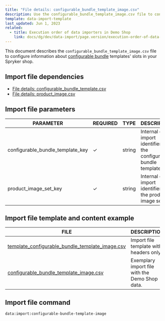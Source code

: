 ```yaml
---
title: "File details: configurable_bundle_template_image.csv"
description: Use the configurable_bundle_template_image.csv file to configure information about configurable bundle templates' slots in your Spryker shop.
template: data-import-template
last_updated: Jun 1, 2023
related:
  - title: Execution order of data importers in Demo Shop
    link: docs/dg/dev/data-import/page.version/execution-order-of-data-importers.html
---
```


This document describes the `configurable_bundle_template_image.csv` file to configure information about [configurable bundle](/docs/pbc/all/product-information-management/{{page.version}}/base-shop/feature-overviews/configurable-bundle-feature-overview.html) templates' slots in your Spryker shop.

## Import file dependencies

* [File details: configurable_bundle_template.csv](/docs/pbc/all/product-information-management/{{page.version}}/base-shop/import-and-export-data/file-details-configurable-bundle-template.csv.html)
* [File details: product_image.csv](/docs/pbc/all/product-information-management/{{page.version}}/base-shop/import-and-export-data/products-data-import/import-file-details-product-image.csv.html)

## Import file parameters

| PARAMETER                                | REQUIRED | TYPE | DESCRIPTION                                          |
| ---------------------------------------- | -------- | ---- | ---------------------------------------------------- |
| configurable_bundle_template_key | &check; | string | Internal data import identifier for the configurable bundle template. |
| product_image_set_key            | &check; | string | Internal data import identifier for the product image set. |

## Import file template and content example

| FILE | DESCRIPTION |
|---|---|
| [template_configurable_bundle_template_image.csv](https://spryker.s3.eu-central-1.amazonaws.com/docs/pbc/all/product-information-management/base-shop/import-and-export-data/file-details-configurable-bundle-template-image.csv.md/template_configurable_bundle_template_image.csv)| Import file template with headers only. |
| [configurable_bundle_template_image.csv](https://spryker.s3.eu-central-1.amazonaws.com/docs/pbc/all/product-information-management/base-shop/import-and-export-data/file-details-configurable-bundle-template-image.csv.md/configurable_bundle_template_image.csv) | Exemplary import file with the Demo Shop data. |


## Import file command

```bash
data:import:configurable-bundle-template-image
```